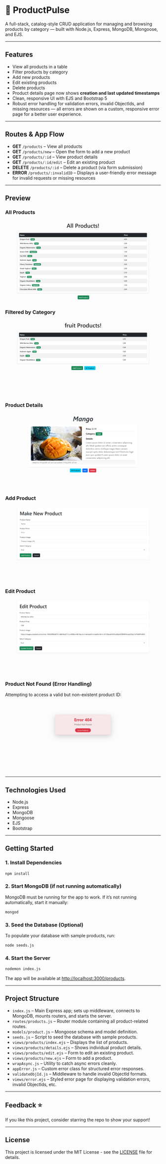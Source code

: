 # 🛒 ProductPulse

A full-stack, catalog-style CRUD application for managing and browsing products by category — built with Node.js, Express, MongoDB, Mongoose, and EJS.

---

## Features

- View all products in a table
- Filter products by category
- Add new products
- Edit existing products
- Delete products
- Product details page now shows **creation and last updated timestamps**
- Clean, responsive UI with EJS and Bootstrap 5
- Robust error handling for validation errors, invalid ObjectIds, and missing resources — all errors are shown on a custom, responsive error page for a better user experience.

---

## Routes & App Flow

- **GET** `/products` – View all products
- **GET** `/products/new` – Open the form to add a new product
- **GET** `/products/:id` – View product details
- **GET** `/products/:id/edit` – Edit an existing product
- **DELETE** `/products/:id` – Delete a product (via form submission)
- **ERROR** `/products/:invalidID` – Displays a user-friendly error message for invalid requests or missing resources

---

## Preview

### All Products
![All Products](assets/all-products.png)

### Filtered by Category
![Category Filter](assets/fruit-category.png)

### Product Details
![Product Details](assets/product-details.png)

### Add Product
![Add Product](assets/add-product.png)

### Edit Product
![Edit Product](assets/edit-product.png)

### Product Not Found (Error Handling)
Attempting to access a valid but non-existent product ID:
![Error-404](assets/404-product-not-found.png)

---

## Technologies Used

- Node.js
- Express
- MongoDB
- Mongoose
- EJS
- Bootstrap

---

## Getting Started

### 1. Install Dependencies
```bash
npm install
```

### 2. Start MongoDB (if not running automatically)
MongoDB must be running for the app to work. If it’s not running automatically, start it manually:
```bash
mongod
```

### 3. Seed the Database (Optional)
To populate your database with sample products, run:
```bash
node seeds.js
```

### 4. Start the Server
```bash
nodemon index.js
```

The app will be available at [http://localhost:3000/products](http://localhost:3000/products).

--- 

## Project Structure

- `index.js` – Main Express app; sets up middleware, connects to MongoDB, mounts routers, and starts the server.
- `routes/products.js` – Router module containing all product-related routes.
- `models/product.js` – Mongoose schema and model definition.
- `seeds.js` – Script to seed the database with sample products.
- `views/products/index.ejs` – Displays the list of products.
- `views/products/details.ejs` – Shows individual product details.
- `views/products/edit.ejs` – Form to edit an existing product.
- `views/products/new.ejs` – Form to add a product.
- `wrapAsync.js` – Utility to catch async errors cleanly.
- `appError.js` – Custom error class for structured error responses.
- `validateObjId.js` – Middleware to handle invalid ObjectId formats.
- `views/error.ejs` – Styled error page for displaying validation errors, invalid ObjectIds, etc.

--- 

## Feedback ⭐️
If you like this project, consider starring the repo to show your support!

---

## License
This project is licensed under the MIT License - see the [LICENSE](LICENSE) file for details.
